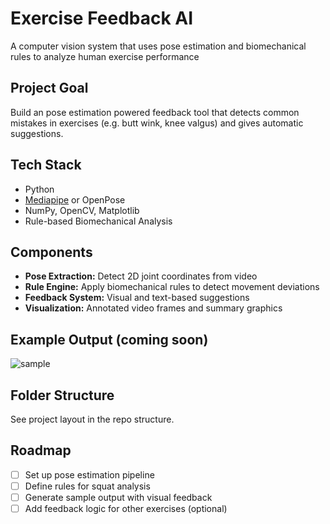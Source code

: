 # Exercise Feedback AI

A computer vision system that uses pose estimation and biomechanical rules to analyze human exercise performance 

## Project Goal
Build an pose estimation powered feedback tool that detects common mistakes in exercises (e.g. butt wink, knee valgus) and gives automatic suggestions.

## Tech Stack
- Python
- [Mediapipe](https://google.github.io/mediapipe/) or OpenPose
- NumPy, OpenCV, Matplotlib
- Rule-based Biomechanical Analysis

## Components
- **Pose Extraction:** Detect 2D joint coordinates from video
- **Rule Engine:** Apply biomechanical rules to detect movement deviations
- **Feedback System:** Visual and text-based suggestions
- **Visualization:** Annotated video frames and summary graphics

## Example Output (coming soon)

![sample](media/sample_feedback.gif)

## Folder Structure
See project layout in the repo structure.

## Roadmap
- [ ] Set up pose estimation pipeline
- [ ] Define rules for squat analysis
- [ ] Generate sample output with visual feedback
- [ ] Add feedback logic for other exercises (optional)
